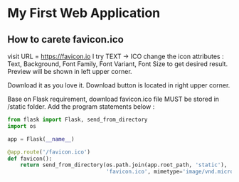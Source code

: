 # My First Web Application

## How to carete favicon.ico

visit URL = https://favicon.io I try TEXT -> ICO
change the icon attributes : Text, Background, Font Family, Font Variant, Font Size to get desired result. Preview will be shown in left upper corner.

Download it as you love it. Download button is located in right upper corner.

Base on Flask requirement, download favicon.ico file MUST be stored in /static folder. Add the program statements below :

```python
from flask import Flask, send_from_directory
import os

app = Flask(__name__)

@app.route('/favicon.ico')
def favicon():
    return send_from_directory(os.path.join(app.root_path, 'static'),
                               'favicon.ico', mimetype='image/vnd.microsoft.icon')
```
